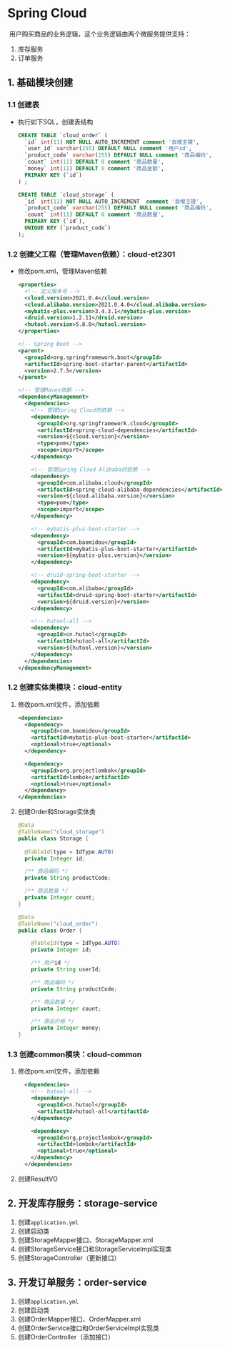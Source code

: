 # Spring Cloud

​	用户购买商品的业务逻辑，这个业务逻辑由两个微服务提供支持：

1. 库存服务
2. 订单服务

## 1. 基础模块创建

### 1.1 创建表

- 执行如下SQL，创建表结构

  ```sql
  CREATE TABLE `cloud_order` (
    `id` int(11) NOT NULL AUTO_INCREMENT comment '自增主键',
    `user_id` varchar(255) DEFAULT NULL comment '用户id',
    `product_code` varchar(255) DEFAULT NULL comment '商品编码',
    `count` int(11) DEFAULT 0 comment '商品数量',
    `money` int(11) DEFAULT 0 comment '商品金额',
    PRIMARY KEY (`id`)
  ) ;
  
  CREATE TABLE `cloud_storage` (
    `id` int(11) NOT NULL AUTO_INCREMENT  comment '自增主键',
    `product_code` varchar(255) DEFAULT NULL comment '商品编码',
    `count` int(11) DEFAULT 0 comment '商品数量',
    PRIMARY KEY (`id`),
    UNIQUE KEY (`product_code`)
  );
  ```

### 1.2 创建父工程（管理Maven依赖）：cloud-et2301

- 修改pom.xml，管理Maven依赖

  ```xml
  <properties>
    <!-- 定义版本号 -->
    <cloud.version>2021.0.4</cloud.version>
    <cloud.alibaba.version>2021.0.4.0</cloud.alibaba.version>
    <mybatis-plus.version>3.4.3.1</mybatis-plus.version>
    <druid.version>1.2.11</druid.version>
    <hutool.version>5.8.0</hutool.version>
  </properties>
  
  <!-- Spring Boot -->
  <parent>
    <groupId>org.springframework.boot</groupId>
    <artifactId>spring-boot-starter-parent</artifactId>
    <version>2.7.5</version>
  </parent>
  
  <!-- 管理Maven依赖 -->
  <dependencyManagement>
    <dependencies>
      <!-- 管理Spring Cloud的依赖 -->
      <dependency>
        <groupId>org.springframework.cloud</groupId>
        <artifactId>spring-cloud-dependencies</artifactId>
        <version>${cloud.version}</version>
        <type>pom</type>
        <scope>import</scope>
      </dependency>
  
      <!-- 管理Spring Cloud Alibaba的依赖 -->
      <dependency>
        <groupId>com.alibaba.cloud</groupId>
        <artifactId>spring-cloud-alibaba-dependencies</artifactId>
        <version>${cloud.alibaba.version}</version>
        <type>pom</type>
        <scope>import</scope>
      </dependency>
  
      <!-- mybatis-plus-boot-starter -->
      <dependency>
        <groupId>com.baomidou</groupId>
        <artifactId>mybatis-plus-boot-starter</artifactId>
        <version>${mybatis-plus.version}</version>
      </dependency>
  
      <!-- druid-spring-boot-starter -->
      <dependency>
        <groupId>com.alibaba</groupId>
        <artifactId>druid-spring-boot-starter</artifactId>
        <version>${druid.version}</version>
      </dependency>
  
      <!-- hutool-all -->
      <dependency>
        <groupId>cn.hutool</groupId>
        <artifactId>hutool-all</artifactId>
        <version>${hutool.version}</version>
      </dependency>
    </dependencies>
  </dependencyManagement>
  ```

### 1.2 创建实体类模块：cloud-entity

1. 修改pom.xml文件，添加依赖

   ```xml
   <dependencies>
     <dependency>
       <groupId>com.baomidou</groupId>
       <artifactId>mybatis-plus-boot-starter</artifactId>
       <optional>true</optional>
     </dependency>
   
     <dependency>
       <groupId>org.projectlombok</groupId>
       <artifactId>lombok</artifactId>
       <optional>true</optional>
     </dependency>
   </dependencies>
   ```

2. 创建Order和Storage实体类

   ```java
   @Data
   @TableName("cloud_storage")
   public class Storage {
     
     @TableId(type = IdType.AUTO)
     private Integer id;
   
     /** 商品编码 */
     private String productCode;
   
     /** 商品数量 */
     private Integer count;
   }
   ```

   ```java
   @Data
   @TableName("cloud_order")
   public class Order {
   
       @TableId(type = IdType.AUTO)
       private Integer id;
   
       /** 用户id */
       private String userId;
   
       /** 商品编码 */
       private String productCode;
   
       /** 商品数量 */
       private Integer count;
   
       /** 商品价格 */
       private Integer money;
   }
   ```


### 1.3 创建common模块：cloud-common

1. 修改pom.xml文件，添加依赖

   ```xml
     <dependencies>
       <!-- hutool-all -->
       <dependency>
         <groupId>cn.hutool</groupId>
         <artifactId>hutool-all</artifactId>
       </dependency>
   
       <dependency>
         <groupId>org.projectlombok</groupId>
         <artifactId>lombok</artifactId>
         <optional>true</optional>
       </dependency>
     </dependencies>
   ```

2. 创建ResultVO


## 2. 开发库存服务：storage-service

1. 创建`application.yml`
2. 创建启动类
3. 创建StorageMapper接口、StorageMapper.xml
4. 创建StorageService接口和StorageServiceImpl实现类
5. 创建StorageController（更新接口）

## 3. 开发订单服务：order-service

1. 创建`application.yml`
3. 创建启动类
4. 创建OrderMapper接口、OrderMapper.xml
5. 创建OrderService接口和OrderServiceImpl实现类
6. 创建OrderController（添加接口）
